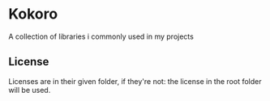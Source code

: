 # Kokoro
A collection of libraries i commonly used in my projects

## License
Licenses are in their given folder, if they're not: the license in the root folder
will be used.
